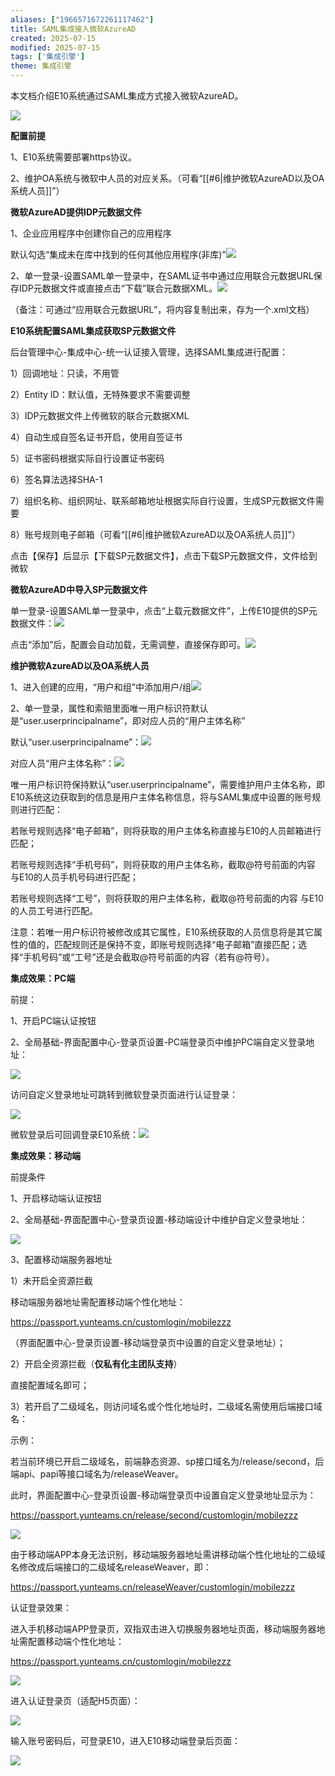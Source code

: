 ```yaml
---
aliases: ["1966571672261117462"]
title: SAML集成接入微软AzureAD
created: 2025-07-15
modified: 2025-07-15
tags: ['集成引擎']
theme: 集成引擎
---
```


本文档介绍E10系统通过SAML集成方式接入微软AzureAD。

![](6e66e6200a97f1e767090ea354f6834c.jpg)

**配置前提**

1、E10系统需要部署https协议。

2、维护OA系统与微软中人员的对应关系。（可看“[[#6|维护微软AzureAD以及OA系统人员]]”）

**微软AzureAD提供IDP元数据文件**

1、企业应用程序中创建你自己的应用程序

默认勾选“集成未在库中找到的任何其他应用程序(非库)”![](52a5b877404c88041ad4f36368fd6e9d.jpg)

2、单一登录-设置SAML单一登录中，在SAML证书中通过应用联合元数据URL保存IDP元数据文件或直接点击“下载”联合元数据XML。![](f97ff2e7d6d321c1e791633196a61054.jpg)

（备注：可通过“应用联合元数据URL”，将内容复制出来，存为一个.xml文档）

**E10系统配置SAML集成获取SP元数据文件**

后台管理中心-集成中心-统一认证接入管理，选择SAML集成进行配置：

1）回调地址：只读，不用管

2）Entity ID：默认值，无特殊要求不需要调整

3）IDP元数据文件上传微软的联合元数据XML

4）自动生成自签名证书开启，使用自签证书

5）证书密码根据实际自行设置证书密码

6）签名算法选择SHA-1

7）组织名称、组织网址、联系邮箱地址根据实际自行设置，生成SP元数据文件需要

8）账号规则电子邮箱（可看“[[#6|维护微软AzureAD以及OA系统人员]]”）

点击【保存】后显示【下载SP元数据文件】，点击下载SP元数据文件，文件给到微软

**微软AzureAD中导入SP元数据文件**

单一登录-设置SAML单一登录中，点击“上载元数据文件”，上传E10提供的SP元数据文件：![](8b2d12ae15b8c176c7f32d4e1d03bb6f.jpg)

点击“添加”后，配置会自动加载，无需调整，直接保存即可。![](5dc6056e4af4a57d22049f5aeae1ecb1.jpg)

**维护微软AzureAD以及OA系统人员**

1、进入创建的应用，“用户和组”中添加用户/组![](b8ac4f66159225fe9374ad9d96b73ab7.jpg)

2、单一登录，属性和索赔里面唯一用户标识符默认是“user.userprincipalname”，即对应人员的“用户主体名称”

默认“user.userprincipalname”：![](c58b6b015ac62eac3e8dc1879077c8d6.jpg)

对应人员“用户主体名称”：![](5f68879558790c839ab311fad2760343.jpg)

唯一用户标识符保持默认“user.userprincipalname”，需要维护用户主体名称，即E10系统这边获取到的信息是用户主体名称信息，将与SAML集成中设置的账号规则进行匹配：

若账号规则选择“电子邮箱”，则将获取的用户主体名称直接与E10的人员邮箱进行匹配；

若账号规则选择“手机号码”，则将获取的用户主体名称，截取@符号前面的内容 与E10的人员手机号码进行匹配；

若账号规则选择“工号”，则将获取的用户主体名称，截取@符号前面的内容 与E10的人员工号进行匹配。

注意：若唯一用户标识符被修改成其它属性，E10系统获取的人员信息将是其它属性的值的，匹配规则还是保持不变，即账号规则选择“电子邮箱”直接匹配；选择“手机号码”或“工号”还是会截取@符号前面的内容（若有@符号）。

**集成效果：PC端**

前提：

1、开启PC端认证按钮

2、全局基础-界面配置中心-登录页设置-PC端登录页中维护PC端自定义登录地址：

![](fc8b7a7c1691a5adbd43a2b092c086c6.jpg)

访问自定义登录地址可跳转到微软登录页面进行认证登录：

![](b5c8c785c2cbb02b544943a3f3bff365.jpg)

微软登录后可回调登录E10系统：![](7c94c2e169b67b9bb83247e39abd2f21.jpg)

**集成效果：移动端**

前提条件

1、开启移动端认证按钮

2、全局基础-界面配置中心-登录页设置-移动端设计中维护自定义登录地址：

![](232284b1ac4bb98ad9d026f1f062572d.jpg)

3、配置移动端服务器地址

1）未开启全资源拦截

移动端服务器地址需配置移动端个性化地址：

https://passport.yunteams.cn/customlogin/mobilezzz

（界面配置中心-登录页设置-移动端登录页中设置的自定义登录地址）；

2）开启全资源拦截（**仅私有化主团队支持**）

直接配置域名即可；

3）若开启了二级域名，则访问域名或个性化地址时，二级域名需使用后端接口域名：

示例：

若当前环境已开启二级域名，前端静态资源、sp接口域名为/release/second，后端api、papi等接口域名为/releaseWeaver。

此时，界面配置中心-登录页设置-移动端登录页中设置自定义登录地址显示为：

https://passport.yunteams.cn/release/second/customlogin/mobilezzz

![](eae89bd0d3ed4f9c58cfbebf0b661f96.jpg)

由于移动端APP本身无法识别，移动端服务器地址需讲移动端个性化地址的二级域名修改成后端接口的二级域名releaseWeaver，即：

https://passport.yunteams.cn/releaseWeaver/customlogin/mobilezzz

认证登录效果：

进入手机移动端APP登录页，双指双击进入切换服务器地址页面，移动端服务器地址需配置移动端个性化地址：

https://passport.yunteams.cn/customlogin/mobilezzz

![](a8a4d20b3b2b0c4cceb5284608c5482c.jpg)

进入认证登录页（适配H5页面）：

![](cf299a9a4ef7aaf4f3cab27e79cc5f8c.jpg)

输入账号密码后，可登录E10，进入E10移动端登录后页面：

![](21c3189cc5439adb51e0ae952065e85c.jpg)